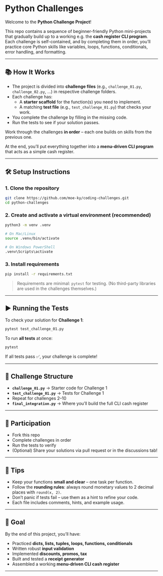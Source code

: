 # Python Challenges

Welcome to the **Python Challenge Project**!  

This repo contains a sequence of beginner-friendly Python mini-projects that gradually build up to a working e.g. the **cash register CLI program**. Each challenge is self-contained, and by completing them in order, you’ll practice core Python skills like variables, loops, functions, conditionals, error handling, and formatting.

---

## 📚 How It Works

- The project is divided into **challenge files** (e.g., `challenge_01.py`, `challenge_02.py`, …) in respective challenge folders.  
- Each challenge has:
  - A **starter scaffold** for the function(s) you need to implement.
  - A matching **test file** (e.g., `test_challenge_01.py`) that checks your work.  
- You complete the challenge by filling in the missing code.  
- Run the tests to see if your solution passes.  

Work through the challenges **in order** – each one builds on skills from the previous one.

At the end, you’ll put everything together into a **menu-driven CLI program** that acts as a simple cash register.

---

## 🛠️ Setup Instructions

### 1. Clone the repository
```bash
git clone https://github.com/moe-ky/coding-challenges.git
cd python-challenges
```

### 2. Create and activate a virtual environment (recommended)
```bash
python3 -m venv .venv

# On Mac/Linux
source .venv/bin/activate

# On Windows PowerShell
.venv\Scripts\activate     
```

### 3. Install requirements
```bash
pip install -r requirements.txt
```

> Requirements are minimal: `pytest` for testing. (No third-party libraries are used in the challenges themselves.)

---

## ▶️ Running the Tests

To check your solution for **Challenge 1**:
```bash
pytest test_challenge_01.py
```

To run **all tests** at once:
```bash
pytest
```

If all tests pass ✅, your challenge is complete!  

---

## 🚦 Challenge Structure

- **`challenge_01.py`** → Starter code for Challenge 1  
- **`test_challenge_01.py`** → Tests for Challenge 1  
- Repeat for challenges 2–10  
- **`final_integration.py`** → Where you’ll build the full CLI cash register  

---

## 🌟 Participation

- Fork this repo  
- Complete challenges in order  
- Run the tests to verify  
- (Optional) Share your solutions via pull request or in the discussions tab!  

---

## 📌 Tips

- Keep your functions **small and clear** – one task per function.  
- Follow the **rounding rules**: always round monetary values to 2 decimal places with `round(x, 2)`.  
- Don’t panic if tests fail – use them as a hint to refine your code.  
- Each file includes comments, hints, and example usage.  

---

## 🎯 Goal

By the end of this project, you’ll have:
- Practiced **dicts, lists, tuples, loops, functions, conditionals**  
- Written robust **input validation**  
- Implemented **discounts, promos, tax**  
- Built and tested a **receipt generator**  
- Assembled a working **menu-driven CLI cash register**  

---
